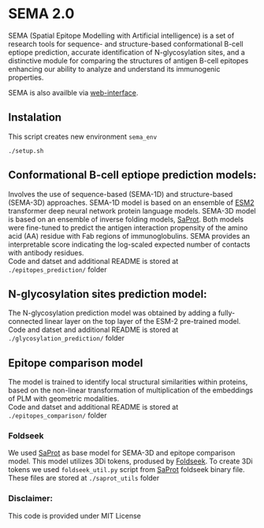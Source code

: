 # SEMA 2.0
SEMA (Spatial Epitope Modelling with Artificial intelligence) is a set of research tools for sequence- and structure-based conformational B-cell eptiope prediction, accurate identification of N-glycosylation sites, and a distinctive module for comparing the structures of antigen B-cell epitopes enhancing our ability to analyze and understand its immunogenic properties.

SEMA is also availble via [web-interface](http://sema.airi.net/).

## Instalation
This script creates new environment `sema_env` 
```
./setup.sh
```

## Conformational B-cell eptiope prediction models:
Involves the use of sequence-based (SEMA-1D) and structure-based (SEMA-3D) approaches. SEMA-1D model is based on an ensemble of [ESM2](https://github.com/facebookresearch/esm) transformer deep neural network protein language models. SEMA-3D model is based on an ensemble of inverse folding models, [SaProt](https://github.com/westlake-repl/SaProt). Both models were fine-tuned to predict the antigen interaction propensity of the amino acid (AA) residue with Fab regions of immunoglobulins. SEMA provides an interpretable score indicating the log-scaled expected number of contacts with antibody residues. \
Code and datset and additional README is stored at `./epitopes_prediction/` folder

## N-glycosylation sites prediction model:
The N-glycosylation prediction model was obtained by adding a fully-connected linear layer on the top layer of the ESM-2 pre-trained model. \
Code and datset and additional README is stored at `./glycosylation_prediction/` folder

## Epitope comparison model
The model is trained to identify local structural similarities within proteins, based on the non-linear transformation of multiplication of the embeddings of PLM with geometric modalities. \
Code and datset and additional README is stored at `./epitopes_comparison/` folder


### Foldseek
We used [SaProt](https://github.com/westlake-repl/SaProt) as base model for SEMA-3D and epitope comparison model. This model utilizes 3Di tokens, prodused by [Foldseek](https://github.com/steineggerlab/foldseek). To create 3Di tokens we used `foldseek_util.py` script from [SaProt](https://github.com/westlake-repl/SaProt?tab=readme-ov-file#convert-protein-structure-into-structure-aware-sequence) foldseek binary file. These files are stored at `./saprot_utils` folder 

### Disclaimer:
This code is provided under MIT License



